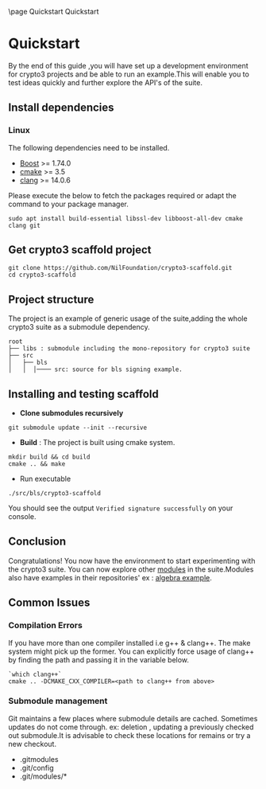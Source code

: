 \page Quickstart Quickstart

Quickstart
========================

By the end of this guide ,you will have set up a development environment for crypto3 projects
and be able to run an example.This will enable you to test ideas quickly and further explore the
API's of the suite.

## Install dependencies

### Linux

The following dependencies need to be installed.

- [Boost](https://www.boost.org/) >= 1.74.0
- [cmake](https://cmake.org/) >= 3.5
- [clang](https://clang.llvm.org/) >= 14.0.6

Please execute the below to fetch the packages required or adapt the command
to your package manager.

```sudo apt install build-essential libssl-dev libboost-all-dev cmake clang git```


## Get crypto3 scaffold project

```
git clone https://github.com/NilFoundation/crypto3-scaffold.git
cd crypto3-scaffold
```

## Project structure

The project is an example of generic usage of the suite,adding the whole crypto3 suite as a submodule
dependency.

```
root
├── libs : submodule including the mono-repository for crypto3 suite
├── src
│   ├── bls
│   │  │──── src: source for bls signing example.

```

## Installing and testing scaffold

- **Clone submodules recursively**
```
git submodule update --init --recursive
```

- **Build** : The project is built using cmake system.

```
mkdir build && cd build
cmake .. && make
```

- Run executable
```
./src/bls/crypto3-scaffold
```

You should see the output `Verified signature successfully` on your console.

## Conclusion
Congratulations! You now have the environment to start experimenting with the crypto3 suite. You can now explore
other [modules](modules.html) in the suite.Modules also have examples in their repositories' ex : [algebra example](https://github.com/NilFoundation/crypto3-algebra/tree/master/example).


## Common Issues
### Compilation Errors
If you have more than one compiler installed i.e g++ & clang++. The make system might pick up the former. You can explicitly force usage of
clang++ by finding the path and passing it in the variable below.

```
`which clang++`
cmake .. -DCMAKE_CXX_COMPILER=<path to clang++ from above>
```

### Submodule management
Git maintains a few places where submodule details are cached. Sometimes updates do not come through. ex: deletion , updating
a previously checked out submodule.It is advisable to check these locations for remains or try a new checkout.
- .gitmodules
- .git/config
- .git/modules/*

